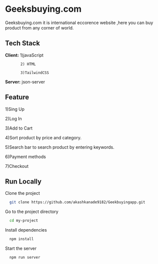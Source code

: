 
# Geeksbuying.com

Geeksbuying.com it is international eccorence website ,here you can buy product from any corner of world.


## Tech Stack

**Client:**  1)javaScript
           
           2) HTML

           3)TailwindCSS

**Server:** json-server


## Feature

 1)Sing Up

 2)Log In

 3)Add to Cart

 4)Sort product by price and category.

 5)Search bar to search product by entering keywords.

 6)Payment methods
 
 7)Checkout

## Run Locally

Clone the project

```bash
  git clone https://github.com/akashkanade9182/Geekbuyingapp.git
```

Go to the project directory

```bash
  cd my-project
```

Install dependencies

```bash
  npm install
```

Start the server

```bash
  npm run server
```


